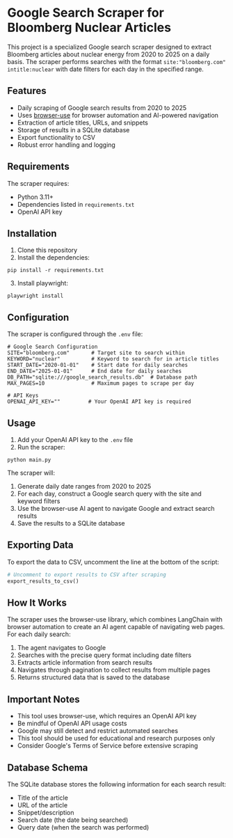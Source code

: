 # Google Search Scraper for Bloomberg Nuclear Articles

This project is a specialized Google search scraper designed to extract Bloomberg articles about nuclear energy from 2020 to 2025 on a daily basis. The scraper performs searches with the format `site:"bloomberg.com" intitle:nuclear` with date filters for each day in the specified range.

## Features

- Daily scraping of Google search results from 2020 to 2025
- Uses [browser-use](https://github.com/browser-use/browser-use) for browser automation and AI-powered navigation
- Extraction of article titles, URLs, and snippets
- Storage of results in a SQLite database
- Export functionality to CSV
- Robust error handling and logging

## Requirements

The scraper requires:
- Python 3.11+
- Dependencies listed in `requirements.txt`
- OpenAI API key

## Installation

1. Clone this repository
2. Install the dependencies:
```
pip install -r requirements.txt
```
3. Install playwright:
```
playwright install
```

## Configuration

The scraper is configured through the `.env` file:

```
# Google Search Configuration
SITE="bloomberg.com"       # Target site to search within
KEYWORD="nuclear"          # Keyword to search for in article titles
START_DATE="2020-01-01"    # Start date for daily searches
END_DATE="2025-01-01"      # End date for daily searches
DB_PATH="sqlite:///google_search_results.db"  # Database path
MAX_PAGES=10               # Maximum pages to scrape per day

# API Keys
OPENAI_API_KEY=""         # Your OpenAI API key is required
```

## Usage

1. Add your OpenAI API key to the `.env` file
2. Run the scraper:
```
python main.py
```

The scraper will:
1. Generate daily date ranges from 2020 to 2025
2. For each day, construct a Google search query with the site and keyword filters
3. Use the browser-use AI agent to navigate Google and extract search results
4. Save the results to a SQLite database

## Exporting Data

To export the data to CSV, uncomment the line at the bottom of the script:

```python
# Uncomment to export results to CSV after scraping
export_results_to_csv()
```

## How It Works

The scraper uses the browser-use library, which combines LangChain with browser automation to create an AI agent capable of navigating web pages. For each daily search:

1. The agent navigates to Google
2. Searches with the precise query format including date filters
3. Extracts article information from search results
4. Navigates through pagination to collect results from multiple pages
5. Returns structured data that is saved to the database

## Important Notes

- This tool uses browser-use, which requires an OpenAI API key
- Be mindful of OpenAI API usage costs
- Google may still detect and restrict automated searches
- This tool should be used for educational and research purposes only
- Consider Google's Terms of Service before extensive scraping

## Database Schema

The SQLite database stores the following information for each search result:
- Title of the article
- URL of the article
- Snippet/description
- Search date (the date being searched)
- Query date (when the search was performed)
